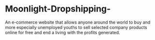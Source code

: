 # Moonlight-Dropshipping-
An e-commerce website that allows anyone around the world to buy and more especially unemployed youths to sell selected company products online for free and end a living with the profits generated.
